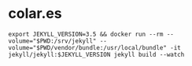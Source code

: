 # colar.es

`
export JEKYLL_VERSION=3.5 && docker run --rm --volume="$PWD:/srv/jekyll" --volume="$PWD/vendor/bundle:/usr/local/bundle" -it jekyll/jekyll:$JEKYLL_VERSION jekyll build --watch
`
